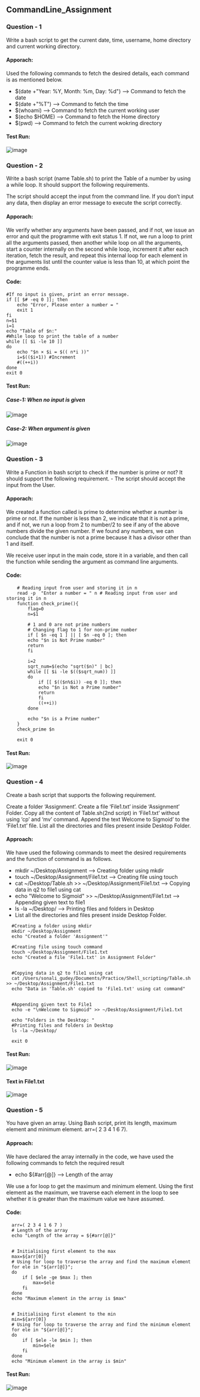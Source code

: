 ## CommandLine_Assignment

### Question - 1
Write a bash script to get the current date, time, username, home directory and current working directory.

#### Apporach:
Used the following commands to fetch the desired details, each command is as mentioned below.

* $(date +"Year: %Y, Month: %m, Day: %d")	--> Command to fetch the date
* $(date +"%T")	--> Command to fetch the time
* $(whoami) -->	Command to fetch the current working user
* $(echo $HOME)	--> Command to fetch the Home directory
* $(pwd) -->	Command to fetch the current wokring directory

#### Test Run:
![image](https://user-images.githubusercontent.com/123619701/216612605-ac71680c-9313-44b0-875a-9d73c2fe6944.png)


### Question - 2
Write a bash script (name Table.sh) to print the Table of a number by using a while loop. It should support the following requirements.

The script should accept the input from the command line.
If you don’t input any data, then display an error message to execute the script correctly.
#### Apporach:
We verify whether any arguments have been passed, and if not, we issue an error and quit the programme with exit status 1. If not, we run a loop to print all the arguments passed, then another while loop on all the arguments, start a counter internally on the second while loop, increment it after each iteration, fetch the result, and repeat this internal loop for each element in the arguments list until the counter value is less than 10, at which point the programme ends.


#### Code:

```
#If no input is given, print an error message.
if [[ $# -eq 0 ]]; then
    echo "Error, Please enter a number = "
    exit 1
fi
n=$1
i=1
echo "Table of $n:"
#While loop to print the table of a number
while [[ $i -le 10 ]]
do
    echo "$n × $i = $(( n*i ))"
    i=$(($i+1)) #Increment
    #((++i)) 
done
exit 0
```

#### Test Run:
##### Case-1: When no input is given
![image](https://user-images.githubusercontent.com/123619701/216614178-9de70c87-f24a-4042-9633-87aba02357c5.png)

##### Case-2: When argument is given
![image](https://user-images.githubusercontent.com/123619701/216614898-cd3d41a1-eab4-40f0-bfad-a428ed1acd48.png)

### Question - 3
Write a Function in bash script to check if the number is prime or not? It should support the following requirement. - The script should accept the input from the User.

#### Apporach:
We created a function called is prime to determine whether a number is prime or not. If the number is less than 2, we indicate that it is not a prime, and if not, we run a loop from 2 to number/2 to see if any of the above numbers divide the given number. If we found any numbers, we can conclude that the number is not a prime because it has a divisor other than 1 and itself.

We receive user input in the main code, store it in a variable, and then call the function while sending the argument as command line arguments.

#### Code:
```
    # Reading input from user and storing it in n
    read -p  "Enter a number = " n # Reading input from user and storing it in n
    function check_prime(){
        flag=0
        n=$1

        # 1 and 0 are not prime numbers
        # Changing flag to 1 for non-prime number
        if [ $n -eq 1 ] || [ $n -eq 0 ]; then
        echo "$n is Not Prime number"
        return
        fi

        i=2
        sqrt_num=$(echo "sqrt($n)" | bc)
        while [[ $i -le $(($sqrt_num)) ]]
        do
            if [[ $(($n%$i)) -eq 0 ]]; then
            echo "$n is Not a Prime number"
            return
            fi
            ((++i))
        done

        echo "$n is a Prime number"
    }
    check_prime $n

    exit 0
  ```

#### Test Run:
![image](https://user-images.githubusercontent.com/123619701/216615773-280f9ebf-21b9-4704-8955-b0d28e8bcd91.png)

### Question - 4
Create a bash script that supports the following requirement.

Create a folder ‘Assignment’.
Create a file ‘File1.txt’ inside ‘Assignment’ Folder.
Copy all the content of Table.sh(2nd script) in ‘File1.txt’ without using ‘cp’ and ‘mv’ command.
Append the text Welcome to Sigmoid’ to the ‘File1.txt’ file.
List all the directories and files present inside Desktop Folder.

#### Approach:
We have used the following commands to meet the desired requirements and the function of command is as follows.


* mkdir ~/Desktop/Assignment	--> Creating folder using mkdir
* touch ~/Desktop/Assignment/File1.txt -->	Creating file using touch
* cat ~/Desktop/Table.sh >> ~/Desktop/Assignment/File1.txt -->	Copying data in q2 to file1 using cat
* echo "Welcome to Sigmoid" >> ~/Desktop/Assignment/File1.txt -->	Appending given text to file1
* ls -la ~/Desktop/	--> Printing files and folders in Desktop
* List all the directories and files present inside Desktop Folder.

```
  #Creating a folder using mkdir
  mkdir ~/Desktop/Assignment
  echo "Created a folder 'Assignment'"

  #Creating file using touch command
  touch ~/Desktop/Assignment/File1.txt
  echo "Created a file 'File1.txt' in Assignment Folder"


  #Copying data in q2 to file1 using cat
  cat /Users/sonali_gudey/Documents/Practice/Shell_scripting/Table.sh >> ~/Desktop/Assignment/File1.txt
  echo "Data in 'Table.sh' copied to 'File1.txt' using cat command"


  #Appending given text to File1
  echo -e "\nWelcome to Sigmoid" >> ~/Desktop/Assignment/File1.txt

  echo "Folders in the Desktop: "
  #Printing files and folders in Desktop
  ls -la ~/Desktop/

  exit 0
  ```
  
  #### Test Run:
  ![image](https://user-images.githubusercontent.com/123619701/216618013-90073d71-bed7-416a-bfc8-b9d7e3a45dd4.png)
  
  #### Text in File1.txt

![image](https://user-images.githubusercontent.com/123619701/216618574-6cb45ff5-8924-44c9-b637-43629c6890f0.png)

### Question - 5
You have given an array. Using Bash script, print its length, maximum element and minimum element. arr=( 2 3 4 1 6 7).

#### Approach:
We have declared the array internally in the code, we have used the following commands to fetch the required result

* echo ${#arr[@]}	--> Length of the array

We use a for loop to get the maximum and minimum element. Using the first element as the maximum, we traverse each element in the loop to see whether it is greater than the maximum value we have assumed.
#### Code:
```
  arr=( 2 3 4 1 6 7 )
  # Length of the array
  echo "Length of the array = ${#arr[@]}"


  # Initialising first element to the max
  max=${arr[0]}
  # Using for loop to traverse the array and find the maximum element
  for ele in "${arr[@]}";
  do
      if [ $ele -ge $max ]; then
          max=$ele
      fi
  done
  echo "Maximum element in the array is $max"


  # Initialising first element to the min
  min=${arr[0]}
  # Using for loop to traverse the array and find the minimum element
  for ele in "${arr[@]}";
  do
      if [ $ele -le $min ]; then
          min=$ele
      fi
  done
  echo "Minimum element in the array is $min"
```
#### Test Run:
![image](https://user-images.githubusercontent.com/123619701/216619832-f7a46efc-3b2d-441f-8b23-f7cd2d5b6ac3.png)
